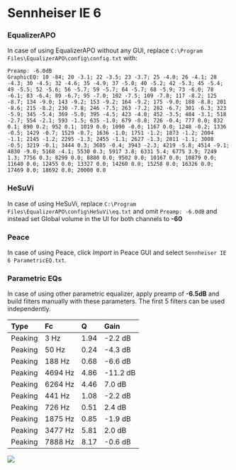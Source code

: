 # Sennheiser IE 6

### EqualizerAPO
In case of using EqualizerAPO without any GUI, replace `C:\Program Files\EqualizerAPO\config\config.txt`
with:
```
Preamp: -6.0dB
GraphicEQ: 10 -84; 20 -3.1; 22 -3.5; 23 -3.7; 25 -4.0; 26 -4.1; 28 -4.3; 30 -4.5; 32 -4.6; 35 -4.9; 37 -5.0; 40 -5.2; 42 -5.3; 45 -5.4; 49 -5.5; 52 -5.6; 56 -5.7; 59 -5.7; 64 -5.7; 68 -5.9; 73 -6.0; 78 -6.1; 83 -6.4; 89 -6.7; 95 -7.0; 102 -7.5; 109 -7.8; 117 -8.2; 125 -8.7; 134 -9.0; 143 -9.2; 153 -9.2; 164 -9.2; 175 -9.0; 188 -8.8; 201 -8.6; 215 -8.2; 230 -7.8; 246 -7.5; 263 -7.2; 282 -6.7; 301 -6.3; 323 -5.9; 345 -5.4; 369 -5.0; 395 -4.5; 423 -4.0; 452 -3.5; 484 -3.1; 518 -2.7; 554 -2.1; 593 -1.5; 635 -1.0; 679 -0.8; 726 -0.4; 777 0.0; 832 0.1; 890 0.2; 952 0.1; 1019 0.0; 1090 -0.0; 1167 0.0; 1248 -0.2; 1336 -0.5; 1429 -0.7; 1529 -0.7; 1636 -1.0; 1751 -1.2; 1873 -1.2; 2004 -1.1; 2145 -1.2; 2295 -1.3; 2455 -1.1; 2627 -1.3; 2811 -1.1; 3008 -0.5; 3219 -0.1; 3444 0.3; 3685 -0.4; 3943 -2.3; 4219 -5.8; 4514 -9.1; 4830 -9.0; 5168 -4.1; 5530 0.3; 5917 3.8; 6331 5.4; 6775 3.9; 7249 1.3; 7756 0.3; 8299 0.0; 8880 0.0; 9502 0.0; 10167 0.0; 10879 0.0; 11640 0.0; 12455 0.0; 13327 0.0; 14260 0.0; 15258 0.0; 16326 0.0; 17469 0.0; 18692 0.0; 20000 0.0
```

### HeSuVi
In case of using HeSuVi, replace `C:\Program Files\EqualizerAPO\config\HeSuVi\eq.txt` and omit `Preamp:
-6.0dB` and instead set Global volume in the UI for both channels to **-60**

### Peace
In case of using Peace, click *Import* in Peace GUI and select `Sennheiser IE 6 ParametricEQ.txt`.

### Parametric EQs
In case of using other parametric equalizer, apply preamp of **-6.5dB** and build filters manually with
these parameters. The first 5 filters can be used independently.

| Type    | Fc      |    Q | Gain     |
|:--------|:--------|:-----|:---------|
| Peaking | 3 Hz    | 1.94 | -2.2 dB  |
| Peaking | 50 Hz   | 0.24 | -4.3 dB  |
| Peaking | 188 Hz  | 0.68 | -6.6 dB  |
| Peaking | 4694 Hz | 4.86 | -11.2 dB |
| Peaking | 6264 Hz | 4.46 | 7.0 dB   |
| Peaking | 441 Hz  | 1.08 | -2.2 dB  |
| Peaking | 726 Hz  | 0.51 | 2.4 dB   |
| Peaking | 1875 Hz | 0.85 | -1.9 dB  |
| Peaking | 3477 Hz | 5.81 | 2.0 dB   |
| Peaking | 7888 Hz | 8.17 | -0.6 dB  |

![](https://raw.githubusercontent.com/jaakkopasanen/AutoEq/master/results/innerfidelity/sbaf-serious/Sennheiser%20IE%206/Sennheiser%20IE%206.png)